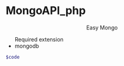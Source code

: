 # MongoAPI_php
<p align="center">Easy Mongo</p>
<ul>
  Required extension
  <li>
    mongodb
  </li>
</ul>

```php
$code
```
